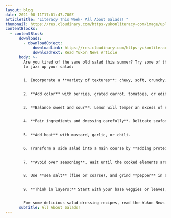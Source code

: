 ```yaml
---
layout: blog
date: 2021-08-11T17:01:47.700Z
articleTitle: "Literacy This Week- All About Salads! "
thumbnail: https://res.cloudinary.com/https-yukonliteracy-com/image/upload/q_35/v1648535839/screen-shot-2021-08-18-at-10.02.20-am_in6eb2.png
contentBlocks:
  - contentBlock:
      downloads:
        - downloadObject:
            downloadLink: https://res.cloudinary.com/https-yukonliteracy-com/image/upload/v1648535889/aug11_usfko7.pdf
            downloadText: Read Yukon News Article
      body: >-
        Are you tired of the same old salad this summer? Try some of these tips
        to jazz up your salad:


        1. Incorporate a **variety of textures**: chewy, soft, crunchy, wet, and dry.  


        2. **Add color** with berries, grated carrot, tomatoes, or edible flowers.                                      


        3. **Balance sweet and sour**. Lemon will temper an excess of salt or sugar, while sweet ingredients like maple syrup will calm too much acid.                                                                 


        4. **Pair ingredients and dressing carefully**. Delicate seafood might not work with a lot of heavy spice.                                                                                                                                      


        5. **Add heat** with mustard, garlic, or chili.                                                                                     


        6. Transform a side salad into a main course by **adding protein, carbohydrates, and fat**.  


        7. **Avoid over seasoning**. Wait until the cooked elements are prepared, the dressing made, and the veggies tossed before you add salt and pepper to taste.                                             


        8. Use **sea salt** (fine or coarse), and grind **pepper** in a mill for best flavor.                               


        9. **Think in layers:** Start with your base veggies or leaves, then add a layer of dressing, a layer of crunch (try seeds or nuts), a layer of “bite” (such as cheese, chili, or pickles), followed by another layer of veggies or leaves, and so on. This way you don’t have all the best bits at the top.


        For some delicious salad dressing recipes, read the Yukon News Article below!
      subTitle: All About Salads!
---
```

